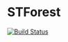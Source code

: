 # STForest

[![Build Status](https://github.com/PaulBMay/STForest.jl/actions/workflows/CI.yml/badge.svg?branch=main)](https://github.com/PaulBMay/STForest.jl/actions/workflows/CI.yml?query=branch%3Amain)
